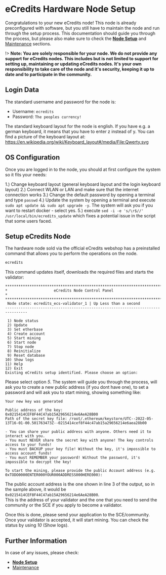 # eCredits Hardware Node Setup

Congratulations to your new eCredits node! This node is already preconfigured with software, but you still have to maintain the node and run through the setup process. 
This documentation should guide you through the process, but please also make sure to check the [**Node Setup**](node_setup.md#ecredits-node-setup) and [Maintenance](node_maintenance.md#Node-Maintenance) sections.

!> **Note: You are solely responsible for your node. We do not provide any support for eCredits nodes. This includes 
but is not limited to support for setting up, maintaining or updating eCredits nodes. It's your own responsibility to 
take care of the node and it's security, keeping it up to date and to participate in the community.**

## Login Data

The standard username and password for the node is:

- Username: `ecredits`
- Password: `The peoples currency!`

The standard keyboard layout for the node is english. If you have e.g. a german keyboard, it means that you have to enter z instead of y.
You can find a picture of the keyboard layout at: <https://en.wikipedia.org/wiki/Keyboard_layout#/media/File:Qwerty.svg>

## OS Configuration

Once you are logged in to the node, you should at first configure the system so it fits your needs:

1.) Change keyboard layout (general keyboard layout and the login keyboard layout)
2.) Connect WLAN or LAN and make sure that the internet connection works
3.) Change the default password by opening a terminal and type `passwd`
4.) Update the system by opening a terminal and execute `sudo apt update && sudo apt upgrade -y`. The system will ask you if you want to restart docker - select yes.
5.) execute `sed -i -e 's/\r$//' /usr/local/bin/ecredits_update` which fixes a potential issue in the script that some users faced.

## Setup eCredits Node

The hardware node sold via the official eCredits webshop has a preinstalled command that allows you to perform the operations on the node.

```bash
ecredits
```

This command updates itself, downloads the required files and starts the validator:

```text
********************************************************************************
*                     eCredits Node Control Panel                              *
********************************************************************************
 Node state: ecredits_ecs-validator_1 | Up Less than a second
--------------------------------------------------------------------------------

 1) Node status
 2) Update
 3) Set etherbase
 4) Create account
 5) Start mining
 6) Start node
 7) Stop node
 8) Reinitialize
 9) Reset database
10) Show logs
11) Help
12) Exit
Existing eCredits setup identified. Please choose an option:
```

Please select option *5*. The system will guide you through the process, will ask you to create a new public address (if you dont have one), to set a password and will ask you to start mining, showing something like:

```text
Your new key was generated

Public address of the key:   0x0215414CEF8F44C47ab15A29656214e6AeA28B00
Path of the secret key file: /root/.ethereum/keystore/UTC--2022-05-13T16-01-00.501763473Z--0215414cef8f44c47ab15a29656214e6aea28b00

- You can share your public address with anyone. Others need it to interact with you.
- You must NEVER share the secret key with anyone! The key controls access to your funds!
- You must BACKUP your key file! Without the key, it's impossible to access account funds!
- You must REMEMBER your password! Without the password, it's impossible to decrypt the key!

To start the mining, please provide the public Account address (e.g. 0xTODO0000ENTER000YOUR000ADDRESS000HERE000):
```

The public account address is the one shown in line 3 of the output, so in the sample above, it would be `0x0215414CEF8F44C47ab15A29656214e6AeA28B00`.  
This is the address of your validator and the one that you need to send the community or the SCE if you apply to become a validator.  

Once this is done, please send your application to the SCE/community. Once your validator is accepted, it will start mining. You can check the status by using *10* (Show logs).

## Further Information

In case of any issues, please check:
* [**Node Setup**](node_setup.md#ecredits-node-setup)
* [Maintenance](node_maintenance.md#Node-Maintenance)